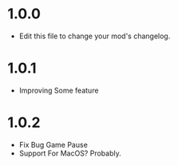 # 1.0.0
- Edit this file to change your mod's changelog.
# 1.0.1
- Improving Some feature
# 1.0.2 
- Fix Bug Game Pause
- Support For MacOS? Probably.
